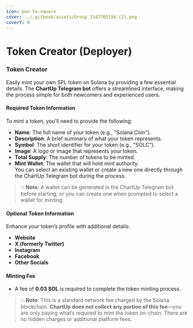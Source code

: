 ```yaml
---
icon: pen-to-square
cover: ../.gitbook/assets/Group 1547765194 (2).png
coverY: 0
---
```


# Token Creator (Deployer)

### Token Creator

Easily mint your own SPL token on Solana by providing a few essential details. The **ChartUp Telegram bot** offers a streamlined interface, making the process simple for both newcomers and experienced users.

#### Required Token Information

To mint a token, you'll need to provide the following:

* **Name**: The full name of your token (e.g., "Solana Coin").
* **Description**: A brief summary of what your token represents.
* **Symbol**: The short identifier for your token (e.g., "SOLC").
* **Image**: A logo or image that represents your token.
* **Total Supply**: The number of tokens to be minted.
* **Mint Wallet**: The wallet that will hold mint authority.\
  You can select an existing wallet or create a new one directly through the ChartUp Telegram bot during the process.

> 💡 **Note**: A wallet can be generated in the ChartUp Telegram bot before starting, or you can create one when prompted to select a wallet for minting.

#### Optional Token Information

Enhance your token’s profile with additional details:

* **Website**
* **X (formerly Twitter)**
* **Instagram**
* **Facebook**
* **Other Socials**

#### Minting Fee

* A fee of **0.03 SOL** is required to complete the token minting process.

> 💡 **Note**: This is a standard network fee charged by the Solana blockchain. **ChartUp does not collect any portion of this fee**—you are only paying what’s required to mint the token on-chain. There are no hidden charges or additional platform fees.
